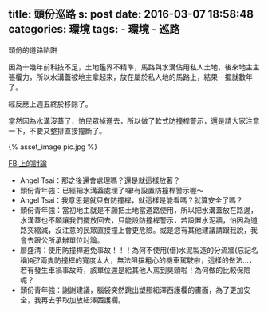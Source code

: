 title: 頭份巡路
s: post
date: 2016-03-07 18:58:48
categories: 環境
tags:
    - 環境
    - 巡路
---

頭份的道路陷阱

因為十幾年前科技不足，土地鑑界不精準，馬路與水溝佔用私人土地，後來地主主張權力，所以水溝蓋被地主拿起來，放在屬於私人地的馬路上，結果一擺就數年了。

經反應上週五終於移除了。

當然因為水溝沒蓋了，怕民眾掉進去，所以做了軟式防撞桿警示，還是請大家注意一下，不要又整排直接撞斷了。

{% asset_image pic.jpg %}

<!-- more -->

[FB 上的討論](https://www.facebook.com/toufen.net/photos/a.691196870923668.1073741828.677223045654384/1014663411910344/)

* Angel Tsai：那之後還會處理嗎？還是就這樣放著？
* 頭份青年強：已經把水溝蓋處理了囉!有設置防撞桿警示喔～
* Angel Tsai：我意思是就只有防撞桿，就這樣是能看嗎？就算安全了嗎？
* 頭份青年強：當初地主就是不願把土地當道路使用，所以把水溝蓋放在路邊，水溝蓋也不願讓我們擺放回去，只能設防撞桿警示，若設置水泥牆，怕因為道路突縮減，沒注意的民眾直接撞上會更危險。或是您有其他建議請跟我說，我會去跟公所承辦單位討論。
* 廖盛清：使用防撞桿避免事故！！！為何不使用(借)水泥製造的分流牆(忘記名稱)呢?兩隻防撞桿的寬度太大，無法阻擋粗心的機車駕駛啦，這樣的做法…，若有發生車禍事故時，該單位還是給其他人罵到臭頭啦！為何做的比較保險呢？
* 頭份青年強：謝謝建議，腦袋突然跳出塑膠紐澤西護欄的畫面，為了更加安全，我再去爭取加放紐澤西護欄。
